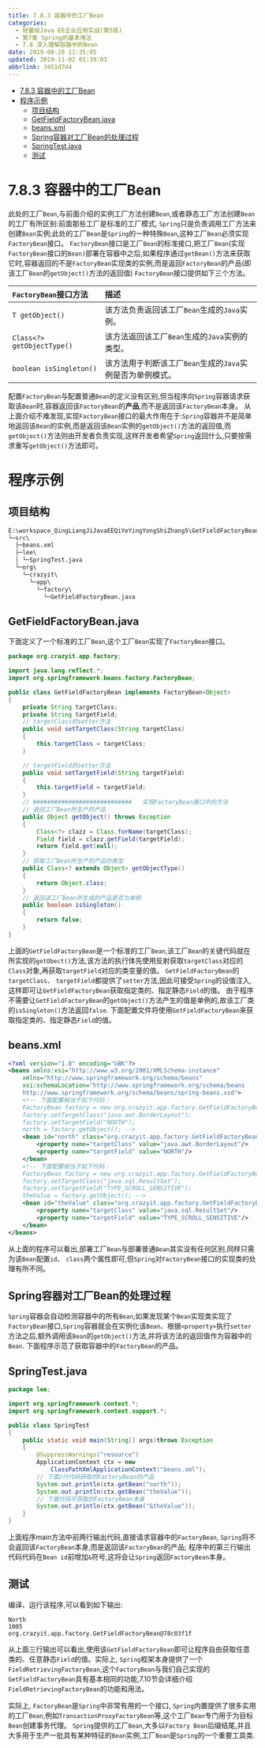 ```yaml
---
title: 7.8.3 容器中的工厂Bean
categories: 
  - 轻量级Java EE企业应用实战(第5版)
  - 第7章 Spring的基本用法
  - 7.8 深入理解容器中的Bean
date: 2019-08-28 11:35:05
updated: 2019-11-02 01:39:03
abbrlink: 3451d7d4
---
```

- [7.8.3 容器中的工厂Bean](/ReadingNotes/3451d7d4/#7-8-3-容器中的工厂Bean)
- [程序示例](/ReadingNotes/3451d7d4/#程序示例)
    - [项目结构](/ReadingNotes/3451d7d4/#项目结构)
    - [GetFieldFactoryBean.java](/ReadingNotes/3451d7d4/#GetFieldFactoryBean-java)
    - [beans.xml](/ReadingNotes/3451d7d4/#beans-xml)
    - [Spring容器对工厂Bean的处理过程](/ReadingNotes/3451d7d4/#Spring容器对工厂Bean的处理过程)
    - [SpringTest.java](/ReadingNotes/3451d7d4/#SpringTest-java)
    - [测试](/ReadingNotes/3451d7d4/#测试)

<!--more-->
<script src="https://cdn.bootcss.com/jquery/3.4.0/jquery.slim.min.js"></script>
<script>$(document).ready(function () {$(".post-body > ul:nth-child(1)").hide();});</script>

<!--end-->
<!--SSTStart-->
# 7.8.3 容器中的工厂Bean #
此处的工厂`Bean`,与前面介绍的实例工厂方法创建`Bean`,或者静态工厂方法创建`Bean`的工厂有所区别:前面那些工厂是标准的工厂模式, `Spring`只是负责调用工厂方法来创建`Bean`实例;此处的工厂`Bean`是`Spring`的一种特殊`Bean`,这种工厂`Bean`必须实现`FactoryBean`接口。
`FactoryBean`接口是工厂`Bean`的标准接口,把工厂`Bean`(实现`FactoryBean`接口的`Bean)`部署在容器中之后,如果程序通过`getBean()`方法来获取它时,容器返回的不是`FactoryBean`实现类的实例,而是返回`FactoryBean`的产品(即该工厂`Bean`的`getObject()`方法的返回值)
`FactoryBean`接口提供如下三个方法。

|`FactoryBean`接口方法|描述|
|:---|:---|
|`T getObject()`|该方法负责返回该工厂`Bean`生成的`Java`实例。|
|`Class<?> getObjectType()`|该方法返回该工厂`Bean`生成的`Java`实例的类型。|
|`boolean isSingleton()`|该方法用于判断该工厂`Bean`生成的`Java`实例是否为单例模式。|
配置`FactoryBean`与配置普通`Bean`的定义没有区别,但当程序向`Spring`容器请求获取该`Bean`时,容器返回该`FactoryBean`的**产品**,而不是返回该`FactoryBean`本身。
从上面介绍不难发现,实现`FactoryBean`接口的最大作用在于:`Spring`容器并不是简单地返回该`Bean`的实例,而是返回该`Bean`实例的`getObject()`方法的返回值,而`getObject()`方法则由开发者负责实现,这样开发者希望`Spring`返回什么,只要按需求重写`getObject()`方法即可。
# 程序示例 #
## 项目结构 ##
```cmd
E:\workspace_QingLiangJiJavaEEQiYeYingYongShiZhang5\GetFieldFactoryBean
└─src\
  ├─beans.xml
  ├─lee\
  │ └─SpringTest.java
  └─org\
    └─crazyit\
      └─app\
        └─factory\
          └─GetFieldFactoryBean.java
```
## GetFieldFactoryBean.java ##
下面定义了一个标准的工厂`Bean`,这个工厂`Bean`实现了`FactoryBean`接口。
```java
package org.crazyit.app.factory;

import java.lang.reflect.*;
import org.springframework.beans.factory.FactoryBean;

public class GetFieldFactoryBean implements FactoryBean<Object>
{
	private String targetClass;
	private String targetField;
	// targetClass的setter方法
	public void setTargetClass(String targetClass)
	{
		this.targetClass = targetClass;
	}

	// targetField的setter方法
	public void setTargetField(String targetField)
	{
		this.targetField = targetField;
	}
	// ############################   实现FactoryBean接口中的方法
	// 返回工厂Bean所生产的产品
	public Object getObject() throws Exception
	{
		Class<?> clazz = Class.forName(targetClass);
		Field field = clazz.getField(targetField);
		return field.get(null);
	}
	// 获取工厂Bean所生产的产品的类型
	public Class<? extends Object> getObjectType()
	{
		return Object.class;
	}
	// 返回该工厂Bean所生成的产品是否为单例
	public boolean isSingleton()
	{
		return false;
	}
}
```
上面的`GetFieldFactoryBean`是一个标准的工厂`Bean`,该工厂`Bean`的关键代码就在所实现的`getObect()`方法,该方法的执行体先使用反射获取`targetClass`对应的`Class`对象,再获取`targetField`对应的类变量的值。 `GetFieldFactoryBean`的`targetClass`、 `targetField`都提供了`setter`方法,因此可接受`Spring`的设值注入,这样即可让`GetFieldFactoryBean`获取指定类的、指定静态`Field`的值。
由于程序不需要让`GetFieldFactoryBean`的`getObject()`方法产生的值是单例的,故该工厂类的`isSingleton()`方法返回`false`.
下面配置文件将使用`GetFieldFactoryBean`来获取指定类的、指定静态`Field`的值。
## beans.xml ##
```xml
<?xml version="1.0" encoding="GBK"?>
<beans xmlns:xsi="http://www.w3.org/2001/XMLSchema-instance"
	xmlns="http://www.springframework.org/schema/beans"
	xsi:schemaLocation="http://www.springframework.org/schema/beans
	http://www.springframework.org/schema/beans/spring-beans.xsd">
	<!-- 下面配置相当于如下代码：
	FactoryBean factory = new org.crazyit.app.factory.GetFieldFactoryBean();
	factory.setTargetClass("java.awt.BorderLayout");
	factory.setTargetField("NORTH");
	north = factory.getObject(); -->
	<bean id="north" class="org.crazyit.app.factory.GetFieldFactoryBean">
		<property name="targetClass" value="java.awt.BorderLayout"/>
		<property name="targetField" value="NORTH"/>
	</bean>
	<!-- 下面配置相当于如下代码：
	FactoryBean factory = new org.crazyit.app.factory.GetFieldFactoryBean();
	factory.setTargetClass("java.sql.ResultSet");
	factory.setTargetField("TYPE_SCROLL_SENSITIVE");
	theValue = factory.getObject(); -->
	<bean id="theValue" class="org.crazyit.app.factory.GetFieldFactoryBean">
		<property name="targetClass" value="java.sql.ResultSet"/>
		<property name="targetField" value="TYPE_SCROLL_SENSITIVE"/>
	</bean>
</beans>
```
从上面的程序可以看出,部署工厂`Bean`与部署普通`Bean`其实没有任何区别,同样只需为该`Bean`配置`id`、 `class`两个属性即可,但`Spring`对`FactoryBean`接口的实现类的处理有所不同。
## Spring容器对工厂Bean的处理过程 ##
`Spring`容器会自动检测容器中的所有`Bean`,如果发现某个`Bean`实现类实现了`FactoryBean`接口,`Spring`容器就会在实例化该`Bean`、根据`<property>`执行`setter`方法之后,额外调用该`Bean`的`getObject()`方法,并将该方法的返回值作为容器中的`Bean`.
下面程序示范了获取容器中的`FactoryBean`的产品。
## SpringTest.java ##
```java
package lee;

import org.springframework.context.*;
import org.springframework.context.support.*;

public class SpringTest
{
	public static void main(String[] args)throws Exception
	{
		@SuppressWarnings("resource")
		ApplicationContext ctx = new
			ClassPathXmlApplicationContext("beans.xml");
		// 下面2行代码获取的FactoryBean的产品
		System.out.println(ctx.getBean("north"));
		System.out.println(ctx.getBean("theValue"));
		// 下面代码可获取的FactoryBean本身
		System.out.println(ctx.getBean("&theValue"));
	}
}
```
上面程序main方法中前两行输出代码,直接请求容器中的`FactoryBean`, `Spring`将不会返回该`FactoryBean`本身,而是返回该`FactoryBean`的产品;
程序中的第三行输出代码代码在`Bean id`前增加`&`符号,这将会让`Spring`返回`FactoryBean`本身。
## 测试 ##
编译、运行该程序,可以看到如下输出:
```
North
1005
org.crazyit.app.factory.GetFieldFactoryBean@78c03f1f
```

从上面三行输出可以看出,使用该`GetFieldFactoryBean`即可让程序自由获取任意类的、任意静态`Field`的值。实际上, `Spring`框架本身提供了一个`FieldRetrievingFactoryBean`,这个`FactoryBean`与我们自己实现的`GetFieldFactoryBean`具有基本相同的功能,7.10节会详细介绍`FieldRetrievingFactoryBean`的功能和用法。

实际上, `FactoryBean`是`Spring`中非常有用的一个接口, `Spring`内置提供了很多实用的工厂`Bean`,例如`TransactionProxyFactoryBean`等,这个工厂`Bean`专门用于为目标`Bean`创建事务代理。
`Spring`提供的工厂`Bean`,大多以`Factory Bean`后缀结尾,并且大多用于生产一批具有某种特征的`Bean`实例,工厂`Bean`是`Spring`的一个重要工具类.
<!--SSTStop-->
